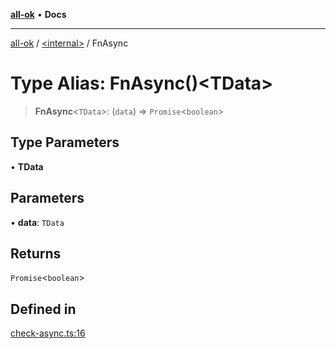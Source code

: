 [**all-ok**](../../README.md) • **Docs**

***

[all-ok](../../README.md) / [\<internal\>](../README.md) / FnAsync

# Type Alias: FnAsync()\<TData\>

> **FnAsync**\<`TData`\>: (`data`) => `Promise`\<`boolean`\>

## Type Parameters

• **TData**

## Parameters

• **data**: `TData`

## Returns

`Promise`\<`boolean`\>

## Defined in

[check-async.ts:16](https://github.com/oreshinya/all-ok/blob/dfff127c5eb58a58e8edbe24045bd413de99450a/src/check-async.ts#L16)

